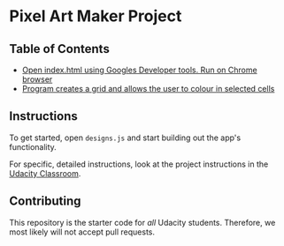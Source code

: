 # Pixel Art Maker Project

## Table of Contents

* [Open index.html using Googles Developer tools. Run on Chrome browser ](#instructions)
* [Program creates a grid and allows the user to colour in selected cells](#contributing)

## Instructions

To get started, open `designs.js` and start building out the app's functionality.

For specific, detailed instructions, look at the project instructions in the [Udacity Classroom](https://classroom.udacity.com/me).

## Contributing

This repository is the starter code for _all_ Udacity students. Therefore, we most likely will not accept pull requests.
